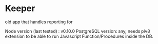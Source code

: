 # Keeper

old app that handles reporting for 

Node version (last tested) : v0.10.0
PostgreSQL version: any, needs plv8 extension to be able to run Javascript Function/Procedures inside the DB.




